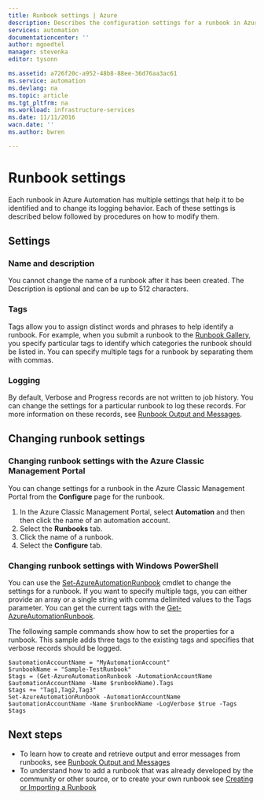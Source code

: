 ```yaml
---
title: Runbook settings | Azure
description: Describes the configuration settings for a runbook in Azure Automation and how to change them using both the Azure Classic Management Portal and Windows PowerShell.
services: automation
documentationcenter: ''
author: mgoedtel
manager: stevenka
editor: tysonn

ms.assetid: a726f20c-a952-48b8-88ee-36d76aa3ac61
ms.service: automation
ms.devlang: na
ms.topic: article
ms.tgt_pltfrm: na
ms.workload: infrastructure-services
ms.date: 11/11/2016
wacn.date: ''
ms.author: bwren

---
```

# Runbook settings
Each runbook in Azure Automation has multiple settings that help it to be identified and to change its logging behavior. Each of these settings is described below followed by procedures on how to modify them.

## Settings
### Name and description
You cannot change the name of a runbook after it has been created. The Description is optional and can be up to 512 characters.

### Tags
Tags allow you to assign distinct words and phrases to help identify a runbook. For example, when you submit a runbook to the [Runbook Gallery](automation-runbook-gallery.md), you specify particular tags to identify which categories the runbook should be listed in. You can specify multiple tags for a runbook by separating them with commas.

### Logging
By default, Verbose and Progress records are not written to job history. You can change the settings for a particular runbook to log these records. For more information on these records, see [Runbook Output and Messages](automation-runbook-output-and-messages.md).

## Changing runbook settings

### Changing runbook settings with the Azure Classic Management Portal
You can change settings for a runbook in the Azure Classic Management Portal from the **Configure** page for the runbook.

1. In the Azure Classic Management Portal, select **Automation** and then then click the name of an automation account.
1. Select the **Runbooks** tab.
1. Click the name of a runbook.
1. Select the **Configure** tab.

### Changing runbook settings with Windows PowerShell
You can use the [Set-AzureAutomationRunbook](https://msdn.microsoft.com/zh-cn/library/dn690275.aspx) cmdlet to change the settings for a runbook. If you want to specify multiple tags, you can either provide an array or a single string with comma delimited values to the Tags parameter. You can get the current tags with the [Get-AzureAutomationRunbook](https://msdn.microsoft.com/zh-cn/library/dn690278.aspx).

The following sample commands show how to set the properties for a runbook. This sample adds three tags to the existing tags and specifies that verbose records should be logged.

    $automationAccountName = "MyAutomationAccount"
    $runbookName = "Sample-TestRunbook"
    $tags = (Get-AzureAutomationRunbook -AutomationAccountName $automationAccountName -Name $runbookName).Tags
    $tags += "Tag1,Tag2,Tag3"
    Set-AzureAutomationRunbook -AutomationAccountName $automationAccountName -Name $runbookName -LogVerbose $true -Tags $tags

## Next steps
* To learn how to create and retrieve output and error messages from runbooks, see [Runbook Output and Messages](automation-runbook-output-and-messages.md) 
* To understand how to add a runbook that was already developed by the community or other source, or to create your own runbook see [Creating or Importing a Runbook](automation-creating-importing-runbook.md)